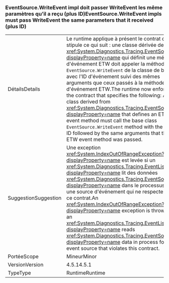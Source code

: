 ### <a name="eventsourcewriteevent-impls-must-pass-writeevent-the-same-parameters-that-it-received-plus-id"></a><span data-ttu-id="161e4-101">EventSource.WriteEvent impl doit passer WriteEvent les même paramètres qu’il a reçu (plus ID)</span><span class="sxs-lookup"><span data-stu-id="161e4-101">EventSource.WriteEvent impls must pass WriteEvent the same parameters that it received (plus ID)</span></span>

|   |   |
|---|---|
|<span data-ttu-id="161e4-102">Détails</span><span class="sxs-lookup"><span data-stu-id="161e4-102">Details</span></span>|<span data-ttu-id="161e4-103">Le runtime applique à présent le contrat qui stipule ce qui suit : une classe dérivée de <xref:System.Diagnostics.Tracing.EventSource?displayProperty=name> qui définit une méthode d'événement ETW doit appeler la méthode <code>EventSource.WriteEvent</code> de la classe de base avec l'ID d'événement suivi des mêmes arguments que ceux passés à la méthode d'événement ETW.</span><span class="sxs-lookup"><span data-stu-id="161e4-103">The runtime now enforces the contract that specifies the following: A class derived from <xref:System.Diagnostics.Tracing.EventSource?displayProperty=name> that defines an ETW event method must call the base class <code>EventSource.WriteEvent</code> method with the event ID followed by the same arguments that the ETW event method was passed.</span></span>|
|<span data-ttu-id="161e4-104">Suggestion</span><span class="sxs-lookup"><span data-stu-id="161e4-104">Suggestion</span></span>|<span data-ttu-id="161e4-105">Une exception <xref:System.IndexOutOfRangeException?displayProperty=name> est levée si un <xref:System.Diagnostics.Tracing.EventListener?displayProperty=name> lit des données <xref:System.Diagnostics.Tracing.EventSource?displayProperty=name> dans le processus pour une source d'événement qui ne respecte pas ce contrat.</span><span class="sxs-lookup"><span data-stu-id="161e4-105">An <xref:System.IndexOutOfRangeException?displayProperty=name> exception is thrown if an <xref:System.Diagnostics.Tracing.EventListener?displayProperty=name> reads <xref:System.Diagnostics.Tracing.EventSource?displayProperty=name> data in process for an event source that violates this contract.</span></span>|
|<span data-ttu-id="161e4-106">Portée</span><span class="sxs-lookup"><span data-stu-id="161e4-106">Scope</span></span>|<span data-ttu-id="161e4-107">Mineur</span><span class="sxs-lookup"><span data-stu-id="161e4-107">Minor</span></span>|
|<span data-ttu-id="161e4-108">Version</span><span class="sxs-lookup"><span data-stu-id="161e4-108">Version</span></span>|<span data-ttu-id="161e4-109">4.5.1</span><span class="sxs-lookup"><span data-stu-id="161e4-109">4.5.1</span></span>|
|<span data-ttu-id="161e4-110">Type</span><span class="sxs-lookup"><span data-stu-id="161e4-110">Type</span></span>|<span data-ttu-id="161e4-111">Runtime</span><span class="sxs-lookup"><span data-stu-id="161e4-111">Runtime</span></span>|

